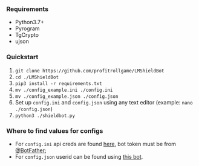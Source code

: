 ### Requirements
* Python3.7+
* Pyrogram
* TgCrypto
* ujson

### Quickstart
1. `git clone https://github.com/profitrollgame/LMShieldBot`
2. `cd ./LMShieldBot`
3. `pip3 install -r requirements.txt`
4. `mv ./config_example.ini ./config.ini`
5. `mv ./config_example.json ./config.json`
6. Set up `config.ini` and `config.json` using any text editor (example: `nano ./config.json`)
7. `python3 ./shieldbot.py`
  
### Where to find values for configs
* For `config.ini` api creds are found [here](https://my.telegram.org/apps), bot token must be from [@BotFather](https://t.me/BotFather);
* For `config.json` userid can be found using [this bot](https://t.me/userinfobot).
